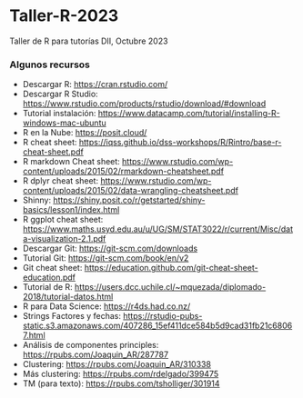 # Taller-R-2023
Taller de R para tutorías DII, Octubre 2023

### Algunos recursos
- Descargar R: https://cran.rstudio.com/
- Descargar R Studio: https://www.rstudio.com/products/rstudio/download/#download
- Tutorial instalación: https://www.datacamp.com/tutorial/installing-R-windows-mac-ubuntu
- R en la Nube: https://posit.cloud/
- R cheat sheet: https://iqss.github.io/dss-workshops/R/Rintro/base-r-cheat-sheet.pdf
- R markdown Cheat sheet: https://www.rstudio.com/wp-content/uploads/2015/02/rmarkdown-cheatsheet.pdf
- R dplyr cheat sheet: https://www.rstudio.com/wp-content/uploads/2015/02/data-wrangling-cheatsheet.pdf
- Shinny: https://shiny.posit.co/r/getstarted/shiny-basics/lesson1/index.html
- R ggplot cheat sheet: https://www.maths.usyd.edu.au/u/UG/SM/STAT3022/r/current/Misc/data-visualization-2.1.pdf
- Descargar Git: https://git-scm.com/downloads
- Tutorial Git: https://git-scm.com/book/en/v2
- Git cheat sheet: https://education.github.com/git-cheat-sheet-education.pdf
- Tutorial de R: https://users.dcc.uchile.cl/~mquezada/diplomado-2018/tutorial-datos.html
- R para Data Science: https://r4ds.had.co.nz/
- Strings Factores y fechas: https://rstudio-pubs-static.s3.amazonaws.com/407286_15ef411dce584b5d9cad31fb21c68067.html
- Análisis de componentes principles: https://rpubs.com/Joaquin_AR/287787
- Clustering: https://rpubs.com/Joaquin_AR/310338
- Más clustering: https://rpubs.com/rdelgado/399475
- TM (para texto): https://rpubs.com/tsholliger/301914
